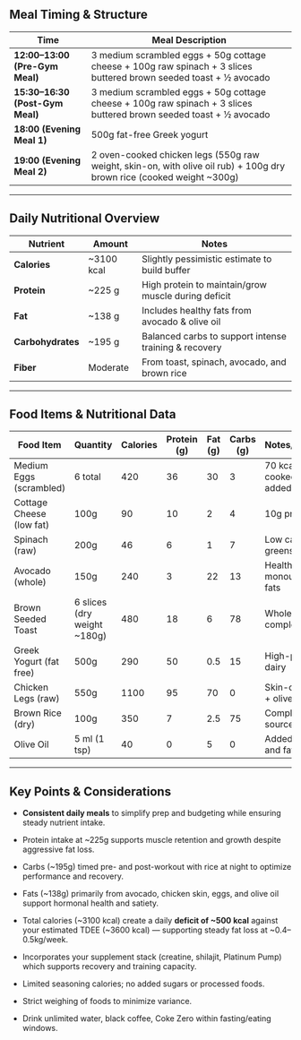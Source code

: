 
## **Meal Timing & Structure**

| Time                            | Meal Description                                                                                                      |
| ------------------------------- | --------------------------------------------------------------------------------------------------------------------- |
| **12:00–13:00 (Pre-Gym Meal)**  | 3 medium scrambled eggs + 50g cottage cheese + 100g raw spinach + 3 slices buttered brown seeded toast + ½ avocado    |
| **15:30–16:30 (Post-Gym Meal)** | 3 medium scrambled eggs + 50g cottage cheese + 100g raw spinach + 3 slices buttered brown seeded toast + ½ avocado    |
| **18:00 (Evening Meal 1)**      | 500g fat-free Greek yogurt                                                                                            |
| **19:00 (Evening Meal 2)**      | 2 oven-cooked chicken legs (550g raw weight, skin-on, with olive oil rub) + 100g dry brown rice (cooked weight ~300g) |

---

## **Daily Nutritional Overview**

|Nutrient|Amount|Notes|
|---|---|---|
|**Calories**|~3100 kcal|Slightly pessimistic estimate to build buffer|
|**Protein**|~225 g|High protein to maintain/grow muscle during deficit|
|**Fat**|~138 g|Includes healthy fats from avocado & olive oil|
|**Carbohydrates**|~195 g|Balanced carbs to support intense training & recovery|
|**Fiber**|Moderate|From toast, spinach, avocado, and brown rice|

---

## **Food Items & Nutritional Data**

|Food Item|Quantity|Calories|Protein (g)|Fat (g)|Carbs (g)|Notes/Comments|
|---|---|---|---|---|---|---|
|Medium Eggs (scrambled)|6 total|420|36|30|3|70 kcal/egg; cooked without added fat|
|Cottage Cheese (low fat)|100g|90|10|2|4|10g protein/100g|
|Spinach (raw)|200g|46|6|1|7|Low calorie leafy greens|
|Avocado (whole)|150g|240|3|22|13|Healthy monounsaturated fats|
|Brown Seeded Toast|6 slices (dry weight ~180g)|480|18|6|78|Whole grain complex carbs|
|Greek Yogurt (fat free)|500g|290|50|0.5|15|High-protein dairy|
|Chicken Legs (raw)|550g|1100|95|70|0|Skin-on, roasted + olive oil rub|
|Brown Rice (dry)|100g|350|7|2.5|75|Complex carb source|
|Olive Oil|5 ml (1 tsp)|40|0|5|0|Added for flavor and fat content|

---

## **Key Points & Considerations**

- **Consistent daily meals** to simplify prep and budgeting while ensuring steady nutrient intake.
    
- Protein intake at ~225g supports muscle retention and growth despite aggressive fat loss.
    
- Carbs (~195g) timed pre- and post-workout with rice at night to optimize performance and recovery.
    
- Fats (~138g) primarily from avocado, chicken skin, eggs, and olive oil support hormonal health and satiety.
    
- Total calories (~3100 kcal) create a daily **deficit of ~500 kcal** against your estimated TDEE (~3600 kcal) — supporting steady fat loss at ~0.4–0.5kg/week.
    
- Incorporates your supplement stack (creatine, shilajit, Platinum Pump) which supports recovery and training capacity.
    
- Limited seasoning calories; no added sugars or processed foods.
    
- Strict weighing of foods to minimize variance.
    
- Drink unlimited water, black coffee, Coke Zero within fasting/eating windows.